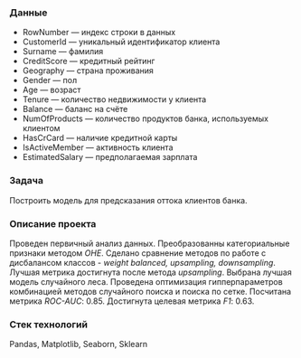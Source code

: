 ### Данные 
- RowNumber — индекс строки в данных
- CustomerId — уникальный идентификатор клиента
- Surname — фамилия
- CreditScore — кредитный рейтинг
- Geography — страна проживания
- Gender — пол
- Age — возраст
- Tenure — количество недвижимости у клиента
- Balance — баланс на счёте
- NumOfProducts — количество продуктов банка, используемых клиентом
- HasCrCard — наличие кредитной карты
- IsActiveMember — активность клиента
- EstimatedSalary — предполагаемая зарплата

### Задача
Построить модель для предсказания оттока клиентов банка.

### Описание проекта
Проведен первичный анализ данных. Преобразованны категориальные признаки методом *OHE*. Сделано сравнение методов по работе с дисбалансом классов - *weight balanced, upsampling, downsampling*.  Лучшая метрика достигнута после метода *upsampling*. Выбрана лучшая модель случайного леса. Проведена оптимизация гипперпараметров комбинацией методов случайного поиска и поиска по сетке. Посчитана метрика *ROC-AUC*: 0.85. Достигнута целевая метрика *F1*: 0.63.

### Стек технологий
Pandas, Matplotlib, Seaborn, Sklearn

